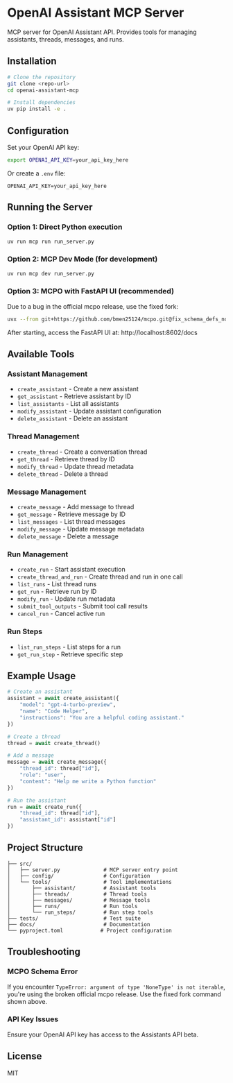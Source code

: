 # OpenAI Assistant MCP Server

MCP server for OpenAI Assistant API. Provides tools for managing assistants, threads, messages, and runs.

## Installation

```bash
# Clone the repository
git clone <repo-url>
cd openai-assistant-mcp

# Install dependencies
uv pip install -e .
```

## Configuration

Set your OpenAI API key:
```bash
export OPENAI_API_KEY=your_api_key_here
```

Or create a `.env` file:
```
OPENAI_API_KEY=your_api_key_here
```

## Running the Server

### Option 1: Direct Python execution
```bash
uv run mcp run run_server.py
```

### Option 2: MCP Dev Mode (for development)
```bash
uv run mcp dev run_server.py
```

### Option 3: MCPO with FastAPI UI (recommended)
Due to a bug in the official mcpo release, use the fixed fork:
```bash
uvx --from git+https://github.com/bmen25124/mcpo.git@fix_schema_defs_not_found mcpo --port 8602 -- uv run mcp run run_server.py
```

After starting, access the FastAPI UI at: http://localhost:8602/docs

## Available Tools

### Assistant Management
- `create_assistant` - Create a new assistant
- `get_assistant` - Retrieve assistant by ID
- `list_assistants` - List all assistants
- `modify_assistant` - Update assistant configuration
- `delete_assistant` - Delete an assistant

### Thread Management
- `create_thread` - Create a conversation thread
- `get_thread` - Retrieve thread by ID
- `modify_thread` - Update thread metadata
- `delete_thread` - Delete a thread

### Message Management
- `create_message` - Add message to thread
- `get_message` - Retrieve message by ID
- `list_messages` - List thread messages
- `modify_message` - Update message metadata
- `delete_message` - Delete a message

### Run Management
- `create_run` - Start assistant execution
- `create_thread_and_run` - Create thread and run in one call
- `list_runs` - List thread runs
- `get_run` - Retrieve run by ID
- `modify_run` - Update run metadata
- `submit_tool_outputs` - Submit tool call results
- `cancel_run` - Cancel active run

### Run Steps
- `list_run_steps` - List steps for a run
- `get_run_step` - Retrieve specific step

## Example Usage

```python
# Create an assistant
assistant = await create_assistant({
    "model": "gpt-4-turbo-preview",
    "name": "Code Helper",
    "instructions": "You are a helpful coding assistant."
})

# Create a thread
thread = await create_thread()

# Add a message
message = await create_message({
    "thread_id": thread["id"],
    "role": "user",
    "content": "Help me write a Python function"
})

# Run the assistant
run = await create_run({
    "thread_id": thread["id"],
    "assistant_id": assistant["id"]
})
```

## Project Structure

```
├── src/
│   ├── server.py              # MCP server entry point
│   ├── config/                # Configuration
│   └── tools/                 # Tool implementations
│       ├── assistant/         # Assistant tools
│       ├── threads/           # Thread tools
│       ├── messages/          # Message tools
│       ├── runs/              # Run tools
│       └── run_steps/         # Run step tools
├── tests/                     # Test suite
├── docs/                      # Documentation
└── pyproject.toml            # Project configuration
```

## Troubleshooting

### MCPO Schema Error
If you encounter `TypeError: argument of type 'NoneType' is not iterable`, you're using the broken official mcpo release. Use the fixed fork command shown above.

### API Key Issues
Ensure your OpenAI API key has access to the Assistants API beta.

## License

MIT
